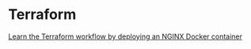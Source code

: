 # Terraform

[Learn the Terraform workflow by deploying an NGINX Docker container](https://developer.hashicorp.com/terraform/tutorials/aws-get-started/infrastructure-as-code)
